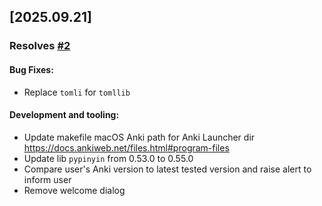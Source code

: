 
## [2025.09.21]

### Resolves [#2](https://github.com/alyssabedard/Hanzi2Pinyin/issues/2)

#### Bug Fixes:
- Replace `tomli` for `tomllib`

#### Development and tooling:
- Update makefile macOS Anki path for Anki Launcher dir  https://docs.ankiweb.net/files.html#program-files
- Update lib `pypinyin` from 0.53.0 to 0.55.0
- Compare user's Anki version to latest tested version and raise alert to inform user
- Remove welcome dialog 




